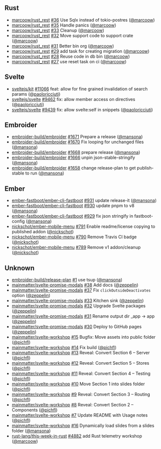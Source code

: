 ## Rust

- [marcoow/rust_rest] [#36](https://github.com/marcoow/rust_rest/pull/36) Use
  Sqlx instead of tokio-postres ([@marcoow])
- [marcoow/rust_rest] [#35](https://github.com/marcoow/rust_rest/pull/35) Handle
  panics ([@marcoow])
- [marcoow/rust_rest] [#33](https://github.com/marcoow/rust_rest/pull/33)
  Cleanup ([@marcoow])
- [marcoow/rust_rest] [#32](https://github.com/marcoow/rust_rest/pull/32) Move
  support code to support crate ([@marcoow])
- [marcoow/rust_rest] [#31](https://github.com/marcoow/rust_rest/pull/31) Better
  bin org ([@marcoow])
- [marcoow/rust_rest] [#29](https://github.com/marcoow/rust_rest/pull/29) add
  task for creating migration ([@marcoow])
- [marcoow/rust_rest] [#28](https://github.com/marcoow/rust_rest/pull/28) Reuse
  code in db bin ([@marcoow])
- [marcoow/rust_rest] [#27](https://github.com/marcoow/rust_rest/pull/27) use
  reset task on ci ([@marcoow])

## Svelte

- [sveltejs/kit] [#11066](https://github.com/sveltejs/kit/pull/11066) feat:
  allow for fine grained invalidation of search params ([@paoloricciuti])
- [sveltejs/svelte] [#9462](https://github.com/sveltejs/svelte/pull/9462) fix:
  allow member access on directives ([@paoloricciuti])
- [sveltejs/svelte] [#9439](https://github.com/sveltejs/svelte/pull/9439) fix:
  allow svelte:self in snippets ([@paoloricciuti])

## Embroider

- [embroider-build/embroider]
  [#1671](https://github.com/embroider-build/embroider/pull/1671) Prepare a
  release ([@mansona])
- [embroider-build/embroider]
  [#1670](https://github.com/embroider-build/embroider/pull/1670) Fix looping
  for unchanged files ([@mansona])
- [embroider-build/embroider]
  [#1668](https://github.com/embroider-build/embroider/pull/1668) prepare
  release ([@mansona])
- [embroider-build/embroider]
  [#1666](https://github.com/embroider-build/embroider/pull/1666) unpin
  json-stable-stringify ([@mansona])
- [embroider-build/embroider]
  [#1658](https://github.com/embroider-build/embroider/pull/1658) change
  release-plan to get publish-stable to run ([@mansona])

## Ember

- [ember-fastboot/ember-cli-fastboot]
  [#931](https://github.com/ember-fastboot/ember-cli-fastboot/pull/931) update
  release-it ([@mansona])
- [ember-fastboot/ember-cli-fastboot]
  [#930](https://github.com/ember-fastboot/ember-cli-fastboot/pull/930) update
  pnpm to v8 ([@mansona])
- [ember-fastboot/ember-cli-fastboot]
  [#929](https://github.com/ember-fastboot/ember-cli-fastboot/pull/929) fix json
  stringify in fastboot-config ([@mansona])
- [nickschot/ember-mobile-menu]
  [#791](https://github.com/nickschot/ember-mobile-menu/pull/791) Enable
  readme/license copying to published addon ([@nickschot])
- [nickschot/ember-mobile-menu]
  [#790](https://github.com/nickschot/ember-mobile-menu/pull/790) Remove Travis
  CI badge ([@nickschot])
- [nickschot/ember-mobile-menu]
  [#789](https://github.com/nickschot/ember-mobile-menu/pull/789) Remove v1
  addon/cleanup ([@nickschot])

## Unknown

- [embroider-build/release-plan]
  [#1](https://github.com/embroider-build/release-plan/pull/1) use tsup
  ([@mansona])
- [mainmatter/svelte-promise-modals]
  [#38](https://github.com/mainmatter/svelte-promise-modals/pull/38) Add docs
  ([@zeppelin])
- [mainmatter/svelte-promise-modals]
  [#37](https://github.com/mainmatter/svelte-promise-modals/pull/37) Fix
  `clickOutsideDeactivates` option ([@zeppelin])
- [mainmatter/svelte-promise-modals]
  [#33](https://github.com/mainmatter/svelte-promise-modals/pull/33) Kitchen
  sink ([@zeppelin])
- [mainmatter/svelte-promise-modals]
  [#32](https://github.com/mainmatter/svelte-promise-modals/pull/32) Upgrade
  Svelte packages ([@zeppelin])
- [mainmatter/svelte-promise-modals]
  [#31](https://github.com/mainmatter/svelte-promise-modals/pull/31) Rename
  output dir \_app → app ([@zeppelin])
- [mainmatter/svelte-promise-modals]
  [#30](https://github.com/mainmatter/svelte-promise-modals/pull/30) Deploy to
  GitHub pages ([@zeppelin])
- [mainmatter/svelte-workshop]
  [#15](https://github.com/mainmatter/svelte-workshop/pull/15) Bugfix: Move
  assets into public folder ([@pichfl])
- [mainmatter/svelte-workshop]
  [#14](https://github.com/mainmatter/svelte-workshop/pull/14) Fix build
  ([@pichfl])
- [mainmatter/svelte-workshop]
  [#13](https://github.com/mainmatter/svelte-workshop/pull/13) Reveal: Convert
  Section 6 – Server ([@pichfl])
- [mainmatter/svelte-workshop]
  [#12](https://github.com/mainmatter/svelte-workshop/pull/12) Reveal: Convert
  Section 5 – Stores ([@pichfl])
- [mainmatter/svelte-workshop]
  [#11](https://github.com/mainmatter/svelte-workshop/pull/11) Reveal: Convert
  Section 4 – Testing ([@pichfl])
- [mainmatter/svelte-workshop]
  [#10](https://github.com/mainmatter/svelte-workshop/pull/10) Move Section 1
  into slides folder ([@pichfl])
- [mainmatter/svelte-workshop]
  [#9](https://github.com/mainmatter/svelte-workshop/pull/9) Reveal: Convert
  Section 3 – Routing ([@pichfl])
- [mainmatter/svelte-workshop]
  [#8](https://github.com/mainmatter/svelte-workshop/pull/8) Reveal: Convert
  Section 2 – Components ([@pichfl])
- [mainmatter/svelte-workshop]
  [#7](https://github.com/mainmatter/svelte-workshop/pull/7) Update README with
  Usage notes ([@pichfl])
- [mainmatter/svelte-workshop]
  [#16](https://github.com/mainmatter/svelte-workshop/pull/16) Dynamically load
  slides from a slides folder ([@mansona])
- [rust-lang/this-week-in-rust]
  [#4882](https://github.com/rust-lang/this-week-in-rust/pull/4882) add Rust
  telemetry workshop ([@marcoow])

[@mansona]: https://github.com/mansona
[@marcoow]: https://github.com/marcoow
[@nickschot]: https://github.com/nickschot
[@paoloricciuti]: https://github.com/paoloricciuti
[@pichfl]: https://github.com/pichfl
[@zeppelin]: https://github.com/zeppelin
[ember-fastboot/ember-cli-fastboot]:
  https://github.com/ember-fastboot/ember-cli-fastboot
[embroider-build/embroider]: https://github.com/embroider-build/embroider
[embroider-build/release-plan]: https://github.com/embroider-build/release-plan
[mainmatter/svelte-promise-modals]:
  https://github.com/mainmatter/svelte-promise-modals
[mainmatter/svelte-workshop]: https://github.com/mainmatter/svelte-workshop
[marcoow/rust_rest]: https://github.com/marcoow/rust_rest
[nickschot/ember-mobile-menu]: https://github.com/nickschot/ember-mobile-menu
[rust-lang/this-week-in-rust]: https://github.com/rust-lang/this-week-in-rust
[sveltejs/kit]: https://github.com/sveltejs/kit
[sveltejs/svelte]: https://github.com/sveltejs/svelte

